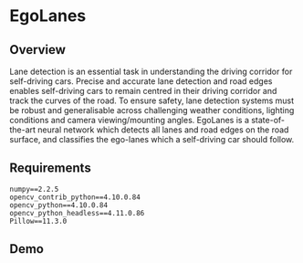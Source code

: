 # EgoLanes

## Overview
Lane detection is an essential task in understanding the driving corridor for self-driving cars. Precise and accurate lane detection and road edges enables self-driving cars to remain centred in their driving corridor and track the curves of the road. To ensure safety, lane detection systems must be robust and generalisable across challenging weather conditions, lighting conditions and camera viewing/mounting angles. EgoLanes is a state-of-the-art neural network which detects all lanes and road edges on the road surface, and classifies the ego-lanes which a self-driving car should follow.


## Requirements

```
numpy==2.2.5
opencv_contrib_python==4.10.0.84
opencv_python==4.10.0.84
opencv_python_headless==4.11.0.86
Pillow==11.3.0
```
## Demo